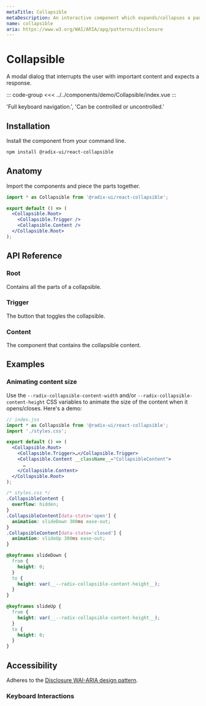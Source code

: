 ```yaml
---
metaTitle: Collapsible
metaDescription: An interactive component which expands/collapses a panel.
name: collapsible
aria: https://www.w3.org/WAI/ARIA/apg/patterns/disclosure
---
```


<script setup>
import Description from '../../components/Description.vue'
import HeroContainer from '../../components/HeroContainer.vue'
import DemoCollapsible from '../../components/demo/Collapsible/index.vue'
import HeroCodeGroup from '../../components/HeroCodeGroup.vue'
</script>

# Collapsible

<Description>
A modal dialog that interrupts the user with important content and expects a
response.
</Description>

<HeroContainer>
<DemoCollapsible />
</HeroContainer>

::: code-group
<<< ../../components/demo/Collapsible/index.vue
:::

'Full keyboard navigation.', 'Can be controlled or uncontrolled.'

## Installation

Install the component from your command line.

```bash
npm install @radix-ui/react-collapsible
```

## Anatomy

Import the components and piece the parts together.

```jsx
import * as Collapsible from '@radix-ui/react-collapsible';

export default () => (
  <Collapsible.Root>
    <Collapsible.Trigger />
    <Collapsible.Content />
  </Collapsible.Root>
);
```

## API Reference

### Root

Contains all the parts of a collapsible.

<!--
<PropsTable
  data={[
    {
      name: 'asChild',
      required: false,
      type: 'boolean',
      default: 'false',
      description: (
        <>
          Change the default rendered element for the one passed as a child,
          merging their props and behavior.
          <br />
          <br />
          Read our <a href="../guides/composition">Composition</a> guide for more
          details.
        </>
      ),
    },
    {
      name: 'defaultOpen',
      type: 'boolean',
      description:
        'The open state of the collapsible when it is initially rendered. Use when you do not need to control its open state.',
    },
    {
      name: 'open',
      type: 'boolean',
      description: (
        <span>
          The controlled open state of the collapsible. Must be used in
          conjunction with <Code>onOpenChange</Code>.
        </span>
      ),
    },
    {
      name: 'onOpenChange',
      type: '(open: boolean) => void',
      typeSimple: 'function',
      description:
        'Event handler called when the open state of the collapsible changes.',
    },
    {
      name: 'disabled',
      type: 'boolean',
      description: (
        <span>
          When <Code>true</Code>, prevents the user from interacting with the
          collapsible.
        </span>
      ),
    },
  ]}
/>

<DataAttributesTable
  data={[
    {
      attribute: '[data-state]',
      values: ['open', 'closed'],
    },
    {
      attribute: '[data-disabled]',
      values: 'Present when disabled',
    },
  ]}
/>
-->
### Trigger

The button that toggles the collapsible.
<!--
<PropsTable
  data={[
    {
      name: 'asChild',
      required: false,
      type: 'boolean',
      default: 'false',
      description: (
        <>
          Change the default rendered element for the one passed as a child,
          merging their props and behavior.
          <br />
          <br />
          Read our <a href="../guides/composition">Composition</a> guide for more
          details.
        </>
      ),
    },
  ]}
/>

<DataAttributesTable
  data={[
    {
      attribute: '[data-state]',
      values: ['open', 'closed'],
    },
    {
      attribute: '[data-disabled]',
      values: 'Present when disabled',
    },
  ]}
/>
-->
### Content

The component that contains the collapsible content.
<!--
<PropsTable
  data={[
    {
      name: 'asChild',
      required: false,
      type: 'boolean',
      default: 'false',
      description: (
        <>
          Change the default rendered element for the one passed as a child,
          merging their props and behavior.
          <br />
          <br />
          Read our <a href="../guides/composition">Composition</a> guide for more
          details.
        </>
      ),
    },
    {
      name: 'forceMount',
      type: 'boolean',
      description:
        'Used to force mounting when more control is needed. Useful when controlling animation with React animation libraries.',
    },
  ]}
/>

<DataAttributesTable
  data={[
    {
      attribute: '[data-state]',
      values: ['open', 'closed'],
    },
    {
      attribute: '[data-disabled]',
      values: 'Present when disabled',
    },
  ]}
/>

<CssVariablesTable
  data={[
    {
      cssVariable: '--radix-collapsible-content-width',
      description: 'The width of the content when it opens/closes',
    },
    {
      cssVariable: '--radix-collapsible-content-height',
      description: 'The height of the content when it opens/closes',
    },
  ]}
/>
-->
## Examples

### Animating content size

Use the `--radix-collapsible-content-width` and/or `--radix-collapsible-content-height` CSS variables to animate the size of the content when it opens/closes. Here's a demo:

```jsx line=8
// index.jsx
import * as Collapsible from '@radix-ui/react-collapsible';
import './styles.css';

export default () => (
  <Collapsible.Root>
    <Collapsible.Trigger>…</Collapsible.Trigger>
    <Collapsible.Content __className__="CollapsibleContent">
      …
    </Collapsible.Content>
  </Collapsible.Root>
);
```

```css line=17,23
/* styles.css */
.CollapsibleContent {
  overflow: hidden;
}
.CollapsibleContent[data-state='open'] {
  animation: slideDown 300ms ease-out;
}
.CollapsibleContent[data-state='closed'] {
  animation: slideUp 300ms ease-out;
}

@keyframes slideDown {
  from {
    height: 0;
  }
  to {
    height: var(__--radix-collapsible-content-height__);
  }
}

@keyframes slideUp {
  from {
    height: var(__--radix-collapsible-content-height__);
  }
  to {
    height: 0;
  }
}
```

## Accessibility

Adheres to the [Disclosure WAI-ARIA design pattern](https://www.w3.org/WAI/ARIA/apg/patterns/disclosure).

### Keyboard Interactions
<!--
<KeyboardTable
  data={[
    {
      keys: ['Space'],
      description: 'Opens/closes the collapsible.',
    },
    {
      keys: ['Enter'],
      description: 'Opens/closes the collapsible.',
    },
  ]}
/>
-->